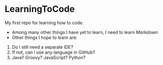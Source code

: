 # LearningToCode
My first repo for learning how to code.
- Among many other things I have yet to learn, I need to learn *Markdown*
- Other things I hope to learn are:
 1. Do I still need a separate IDE?
 2. If not, can I use any language in GitHub?
 3. Java? Groovy? JavaScript? Python?
